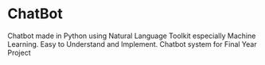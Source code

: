# ChatBot
Chatbot made in Python using Natural Language Toolkit especially Machine Learning. Easy to Understand and Implement. Chatbot system for Final Year Project


